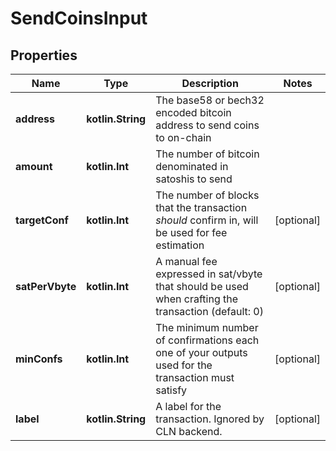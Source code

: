 
# SendCoinsInput

## Properties
Name | Type | Description | Notes
------------ | ------------- | ------------- | -------------
**address** | **kotlin.String** | The base58 or bech32 encoded bitcoin address to send coins to on-chain | 
**amount** | **kotlin.Int** | The number of bitcoin denominated in satoshis to send | 
**targetConf** | **kotlin.Int** | The number of blocks that the transaction *should* confirm in, will be used for fee estimation |  [optional]
**satPerVbyte** | **kotlin.Int** | A manual fee expressed in sat/vbyte that should be used when crafting the transaction (default: 0) |  [optional]
**minConfs** | **kotlin.Int** | The minimum number of confirmations each one of your outputs used for the transaction must satisfy |  [optional]
**label** | **kotlin.String** | A label for the transaction. Ignored by CLN backend. |  [optional]



